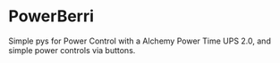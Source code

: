# PowerBerri
Simple pys for Power Control with a Alchemy Power Time UPS 2.0, and simple power controls via buttons.
